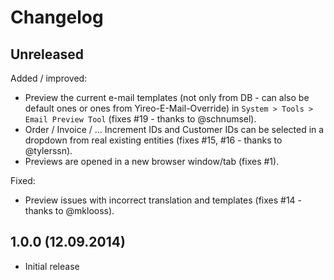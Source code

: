 Changelog
=========

Unreleased
-----

Added / improved:

* Preview the current e-mail templates (not only from DB - can also be default
  ones or ones from Yireo-E-Mail-Override) in `System > Tools > Email Preview
  Tool` (fixes #19 - thanks to @schnumsel).
* Order / Invoice / ... Increment IDs and Customer IDs can be selected in a dropdown
  from real existing entities (fixes #15, #16 - thanks to @tylerssn).
* Previews are opened in a new browser window/tab (fixes #1).

Fixed:

* Preview issues with incorrect translation and templates (fixes #14 - thanks to
  @mklooss).

1.0.0 (12.09.2014)
-----

* Initial release
